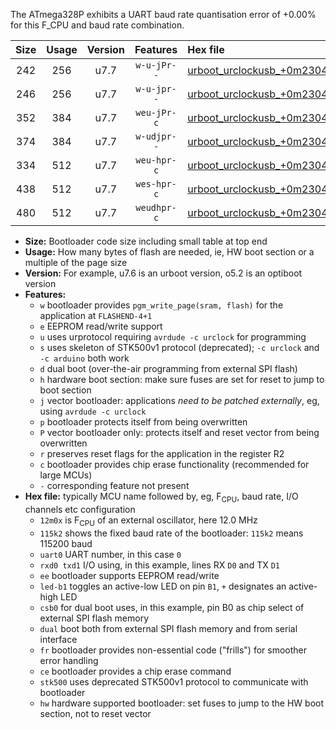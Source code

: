 The ATmega328P exhibits a UART baud rate quantisation error of +0.00% for this F_CPU and baud rate combination.

|Size|Usage|Version|Features|Hex file|
|:-:|:-:|:-:|:-:|:--|
|242|256|u7.7|`w-u-jPr--`|[urboot_urclockusb_+0m2304x_++28k8_uart0_rxd0_txd1_led+d5.hex](https://raw.githubusercontent.com/stefanrueger/urboot.hex/main/boards/urclockusb/external_oscillator/fcpu_+0m2304x/br_++28k8/urboot_urclockusb_+0m2304x_++28k8_uart0_rxd0_txd1_led+d5.hex)|
|246|256|u7.7|`w-u-jpr--`|[urboot_urclockusb_+0m2304x_++28k8_uart0_rxd0_txd1_led+d5_fr.hex](https://raw.githubusercontent.com/stefanrueger/urboot.hex/main/boards/urclockusb/external_oscillator/fcpu_+0m2304x/br_++28k8/urboot_urclockusb_+0m2304x_++28k8_uart0_rxd0_txd1_led+d5_fr.hex)|
|352|384|u7.7|`weu-jPr-c`|[urboot_urclockusb_+0m2304x_++28k8_uart0_rxd0_txd1_ee_led+d5_fr_ce.hex](https://raw.githubusercontent.com/stefanrueger/urboot.hex/main/boards/urclockusb/external_oscillator/fcpu_+0m2304x/br_++28k8/urboot_urclockusb_+0m2304x_++28k8_uart0_rxd0_txd1_ee_led+d5_fr_ce.hex)|
|374|384|u7.7|`w-udjpr--`|[urboot_urclockusb_+0m2304x_++28k8_uart0_rxd0_txd1_led+d5_csb0_dual.hex](https://raw.githubusercontent.com/stefanrueger/urboot.hex/main/boards/urclockusb/external_oscillator/fcpu_+0m2304x/br_++28k8/urboot_urclockusb_+0m2304x_++28k8_uart0_rxd0_txd1_led+d5_csb0_dual.hex)|
|334|512|u7.7|`weu-hpr-c`|[urboot_urclockusb_+0m2304x_++28k8_uart0_rxd0_txd1_ee_led+d5_fr_ce_hw.hex](https://raw.githubusercontent.com/stefanrueger/urboot.hex/main/boards/urclockusb/external_oscillator/fcpu_+0m2304x/br_++28k8/urboot_urclockusb_+0m2304x_++28k8_uart0_rxd0_txd1_ee_led+d5_fr_ce_hw.hex)|
|438|512|u7.7|`wes-hpr-c`|[urboot_urclockusb_+0m2304x_++28k8_uart0_rxd0_txd1_ee_led+d5_fr_ce_stk500_hw.hex](https://raw.githubusercontent.com/stefanrueger/urboot.hex/main/boards/urclockusb/external_oscillator/fcpu_+0m2304x/br_++28k8/urboot_urclockusb_+0m2304x_++28k8_uart0_rxd0_txd1_ee_led+d5_fr_ce_stk500_hw.hex)|
|480|512|u7.7|`weudhpr-c`|[urboot_urclockusb_+0m2304x_++28k8_uart0_rxd0_txd1_ee_led+d5_csb0_dual_fr_ce_hw.hex](https://raw.githubusercontent.com/stefanrueger/urboot.hex/main/boards/urclockusb/external_oscillator/fcpu_+0m2304x/br_++28k8/urboot_urclockusb_+0m2304x_++28k8_uart0_rxd0_txd1_ee_led+d5_csb0_dual_fr_ce_hw.hex)|

- **Size:** Bootloader code size including small table at top end
- **Usage:** How many bytes of flash are needed, ie, HW boot section or a multiple of the page size
- **Version:** For example, u7.6 is an urboot version, o5.2 is an optiboot version
- **Features:**
  + `w` bootloader provides `pgm_write_page(sram, flash)` for the application at `FLASHEND-4+1`
  + `e` EEPROM read/write support
  + `u` uses urprotocol requiring `avrdude -c urclock` for programming
  + `s` uses skeleton of STK500v1 protocol (deprecated); `-c urclock` and `-c arduino` both work
  + `d` dual boot (over-the-air programming from external SPI flash)
  + `h` hardware boot section: make sure fuses are set for reset to jump to boot section
  + `j` vector bootloader: applications *need to be patched externally*, eg, using `avrdude -c urclock`
  + `p` bootloader protects itself from being overwritten
  + `P` vector bootloader only: protects itself and reset vector from being overwritten
  + `r` preserves reset flags for the application in the register R2
  + `c` bootloader provides chip erase functionality (recommended for large MCUs)
  + `-` corresponding feature not present
- **Hex file:** typically MCU name followed by, eg, F<sub>CPU</sub>, baud rate, I/O channels etc configuration
  + `12m0x` is F<sub>CPU</sub> of an external oscillator, here 12.0 MHz
  + `115k2` shows the fixed baud rate of the bootloader: `115k2` means 115200 baud
  + `uart0` UART number, in this case `0`
  + `rxd0 txd1` I/O using, in this example, lines RX `D0` and TX `D1`
  + `ee` bootloader supports EEPROM read/write
  + `led-b1` toggles an active-low LED on pin `B1`, `+` designates an active-high LED
  + `csb0` for dual boot uses, in this example, pin B0 as chip select of external SPI flash memory
  + `dual` boot both from external SPI flash memory and from serial interface
  + `fr` bootloader provides non-essential code ("frills") for smoother error handling
  + `ce` bootloader provides a chip erase command
  + `stk500` uses deprecated STK500v1 protocol to communicate with bootloader
  + `hw` hardware supported bootloader: set fuses to jump to the HW boot section, not to reset vector
